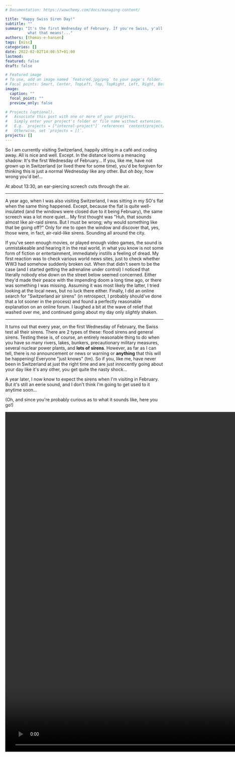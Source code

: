 ```yaml
---
# Documentation: https://wowchemy.com/docs/managing-content/

title: "Happy Swiss Siren Day!"
subtitle: ""
summary: "It's the first Wednesday of February. If you're Swiss, y'all know
          what that means!..."
authors: [thomas-e-hansen]
tags: [misc]
categories: []
date: 2022-02-02T14:08:57+01:00
lastmod:
featured: false
draft: false

# Featured image
# To use, add an image named `featured.jpg/png` to your page's folder.
# Focal points: Smart, Center, TopLeft, Top, TopRight, Left, Right, BottomLeft, Bottom, BottomRight.
image:
  caption: ""
  focal_point: ""
  preview_only: false

# Projects (optional).
#   Associate this post with one or more of your projects.
#   Simply enter your project's folder or file name without extension.
#   E.g. `projects = ["internal-project"]` references `content/project/deep-learning/index.md`.
#   Otherwise, set `projects = []`.
projects: []
---
```


So I am currently visiting Switzerland, happily sitting in a café and coding
away. All is nice and well. Except. In the distance looms a menacing shadow:
It's the first Wednesday of February... If you, like me, have not grown up in
Switzerland (or lived there for some time), you'd be forgiven for thinking this
is just a normal Wednesday like any other. But _oh boy_, how wrong you'd be!...

At about 13:30, an ear-piercing screech cuts through the air.

-----

A year ago, when I was also visiting Switzerland, I was sitting in my SO's flat
when the same thing happened. Except, because the flat is quite well-insulated
(and the windows were closed due to it being February), the same screech was a
lot more quiet... My first thought was "Huh, that sounds almost like air-raid
sirens. But I must be wrong; why would something like that be going off?" Only
for me to open the window and discover that, yes, those were, in fact,
air-raid-like sirens. Sounding all around the city.

If you've seen enough movies, or played enough video games, the sound is
unmistakeable and hearing it in the real world, in what you know is not some
form of fiction or entertainment, immediately instills a feeling of dread. My
first reaction was to check various world news sites, just to check whether WW3
had somehow suddenly broken out. When that didn't seem to be the case (and I
started getting the adrenaline under control) I noticed that literally nobody
else down on the street below seemed concerned. Either they'd made their peace
with the impending doom a long time ago, or there was something I was missing.
Assuming it was most likely the latter, I tried looking at the local news, but
no luck there either. Finally, I did an online search for "Switzerland air
sirens" (in retrospect, I probably should've done that a lot sooner in the
process) and found a perfectly reasonable explanation on an online forum. I
laughed a bit at the wave of relief that washed over me, and continued going
about my day only _slightly_ shaken.

-----

It turns out that every year, on the first Wednesday of February, the Swiss test
all their sirens. There are 2 types of these: flood sirens and general sirens.
Testing these is, of course, an entirely reasonable thing to do when you have so
many rivers, lakes, bunkers, precautionary military measures, several nuclear
power plants, and **lots of sirens**. However, as far as I can tell, there is
_no_ announcement or news or warning or **anything** that this will be
happening! Everyone "just knows" (tm). So if you, like me, have never been in
Switzerland at just the right time and are just innocently going about your day
like it's any other, you get quite the nasty shock...

A year later, I now know to expect the sirens when I'm visiting in February. But
it's still an eerie sound, and I don't think I'm going to get used to it anytime
soon...

(Oh, and since you're probably curious as to what it sounds like, here you go!)

<video height="1080" width="1920" controls>
  <source src="/media/sirens.mp4" type="video/mp4">
</video>

